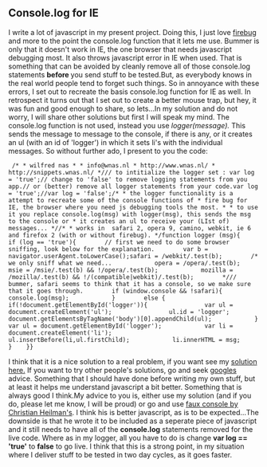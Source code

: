 <article><h2>Console.log for IE</h2>I write a lot of javascript in my present project. Doing this, I just love <a href="http://www.firebug.com" title="firebug site">firebug</a> and more to the point the console.log function that it lets me use. Bummer is only that it doesn't work in IE, the one browser that needs javascript debugging most. It also throws javascript error in IE when used. That is something that can be avoided by cleanly remove all of those console.log statements <strong>before </strong>you send stuff to be tested.But, as everybody knows in the real world people tend to forget such things. So in annoyance with these errors, I set out to recreate the basis console.log function for IE as well. In retrospect it turns out that I set out to create a better mouse trap, but hey, it was fun and good enough to share, so lets...<!--more-->In my solution and do not worry, I will share other solutions but first I will speak my mind. The console.log function is not used, instead you use <em>logger(message). </em>This sends the message to message to the console, if there is any, or it creates an ul (with an id of 'logger') in which it sets li's with the individual messages. So without further ado, I present to you the code:<pre><code> /* * wilfred nas * * info@wnas.nl * http://www.wnas.nl/ * http://snippets.wnas.nl/ */// to intitialize the logger set : var log = 'true';// change to 'false' to remove logging statements from you app.// or (better) remove all logger statements from your code.var log = 'true';//var log = 'false';/* * the logger functionality is a attempt to recreate some of the console functions of * fire bug for IE, the browser where you need js debugging tools the most. * * to use it you replace console.log(msg) with logger(msg), this sends the msg to the console or * it creates an ul to receive your (LIst of) messages... *//* * works in  safari 2, opera 9, camino, webkit, ie 6 and firefox 2 (with or without firebug). */function logger (msg){    if (log == 'true'){        // first we need to do some browser sniffing, look below for the explanation.        var b = navigator.userAgent.toLowerCase();safari = /webkit/.test(b);        /*             we only sniff what we need...            opera = /opera/.test(b);            msie = /msie/.test(b) &amp;&amp; !/opera/.test(b);            mozilla = /mozilla/.test(b) &amp;&amp; !/(compatible|webkit)/.test(b);        */// bummer, safari seems to think that it has a console, so we make sure that it goes through.        if (window.console &amp;&amp; !safari){                console.log(msg);            }        else {            if(!document.getElementById('logger')){                var ul = document.createElement('ul');                ul.id = 'logger';                document.getElementsByTagName('body')[0].appendChild(ul);            }            var ul = document.getElementById('logger');            var li = document.createElement('li');            ul.insertBefore(li,ul.firstChild);            li.innerHTML = msg;        }    }}</code></pre>I think that it is a nice solution to a real problem, if you want see my <a href="http://snippets.wnas.nl/examples/logger/index.html" title="logger example">solution here.</a> If you want to try other people's solutions, go and seek <a href="http://www.google.nl/search?q=console.log+for+ie&amp;ie=utf-8&amp;oe=utf-8&amp;aq=t&amp;rls=org.mozilla:en-US:official&amp;client=firefox-a" title="google search for console.log for ie">googles</a> advice. Something that I should have done before writing my own stuff, but at least it helps me understand javascript a bit better. Something that is always good I think.My advice to you is, either use my solution (and if you do, please let me know, I will be proud) or go and use <a href="http://www.wait-till-i.com/index.php?p=394" title="faux console">faux console by Christian Heilman's</a>. I think his is better javascript, as is to be expected...The downside is that he wrote it to be included as a seperate piece of javascript and it still needs to have all of the <strong>console.log</strong> statements removed for the live code. Where as in my logger, all you have to do is change <strong>var log == 'true'</strong> to <strong>false</strong> to go live. I think that this is a strong point, in my situation where I deliver stuff to be tested in two day cycles, as it goes faster.</article>